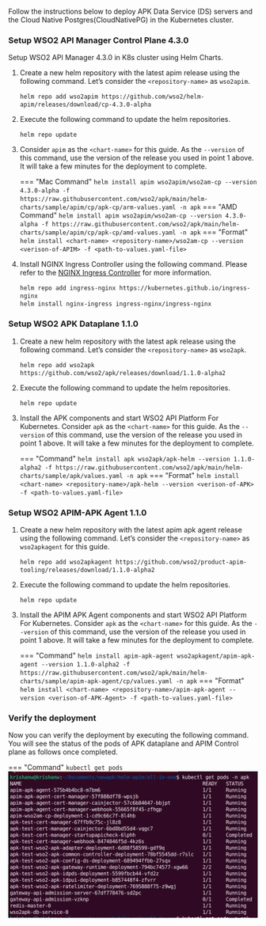 
Follow the instructions below to deploy APK Data Service (DS) servers and the Cloud Native Postgres(CloudNativePG) in the Kubernetes cluster.


### Setup WSO2 API Manager Control Plane 4.3.0

Setup WSO2 API Manager 4.3.0 in K8s cluster using Helm Charts.

1. Create a new helm repository with the latest apim release using the following command. Let’s consider the ```<repository-name>``` as ```wso2apim```.

    ```console
    helm repo add wso2apim https://github.com/wso2/helm-apim/releases/download/cp-4.3.0-alpha
    ```

2. Execute the following command to update the helm repositories.

    ```console
    helm repo update
    ```

3. Consider ```apim``` as the ```<chart-name>``` for this guide. As the ```--version``` of this command, use the version of the release you used in point 1 above. It will take a few minutes for the deployment to complete.

    === "Mac Command"
        ```
        helm install apim wso2apim/wso2am-cp --version 4.3.0-alpha -f https://raw.githubusercontent.com/wso2/apk/main/helm-charts/sample/apim/cp/apk-cp/arm-values.yaml -n apk
        ```
    === "AMD Command"
        ```
        helm install apim wso2apim/wso2am-cp --version 4.3.0-alpha -f https://raw.githubusercontent.com/wso2/apk/main/helm-charts/sample/apim/cp/apk-cp/amd-values.yaml -n apk
        ```
    === "Format"
        ```
        helm install <chart-name> <repository-name>/wso2am-cp --version <verison-of-APIM> -f <path-to-values.yaml-file>
        ```

4. Install NGINX Ingress Controller using the following command. Please refer to the [NGINX Ingress Controller](https://kubernetes.github.io/ingress-nginx/deploy/) for more information.

    ```console
    helm repo add ingress-nginx https://kubernetes.github.io/ingress-nginx
    helm install nginx-ingress ingress-nginx/ingress-nginx
    ```


### Setup WSO2 APK Dataplane 1.1.0

1. Create a new helm repository with the latest apk release using the following command. Let’s consider the ```<repository-name>``` as ```wso2apk```.

    ```console
    helm repo add wso2apk https://github.com/wso2/apk/releases/download/1.1.0-alpha2
    ```

2. Execute the following command to update the helm repositories.

    ```console
    helm repo update
    ```
   
3. Install the APK components and start WSO2 API Platform For Kubernetes. Consider ```apk``` as the ```<chart-name>``` for this guide. As the ```--version``` of this command, use the version of the release you used in point 1 above. It will take a few minutes for the deployment to complete.

    === "Command"
        ```
        helm install apk wso2apk/apk-helm --version 1.1.0-alpha2 -f https://raw.githubusercontent.com/wso2/apk/main/helm-charts/sample/apk/values.yaml -n apk
        ``` 
    === "Format"
        ```
        helm install <chart-name> <repository-name>/apk-helm --version <verison-of-APK> -f <path-to-values.yaml-file>
        ```


### Setup WSO2 APIM-APK Agent 1.1.0

1. Create a new helm repository with the latest apim apk agent release using the following command. Let’s consider the ```<repository-name>``` as ```wso2apkagent``` for this guide.

    ```console
    helm repo add wso2apkagent https://github.com/wso2/product-apim-tooling/releases/download/1.1.0-alpha2
    ```

2. Execute the following command to update the helm repositories.

    ```console
    helm repo update
    ```

3. Install the APIM APK Agent components and start WSO2 API Platform For Kubernetes. Consider ```apk``` as the ```<chart-name>``` for this guide. As the ```--version``` of this command, use the version of the release you used in point 1 above. It will take a few minutes for the deployment to complete.

    === "Command"
        ```
        helm install apim-apk-agent wso2apkagent/apim-apk-agent --version 1.1.0-alpha2 -f https://raw.githubusercontent.com/wso2/apk/main/helm-charts/sample/apim-apk-agent/cp/values.yaml -n apk
        ```
    === "Format"
        ```
        helm install <chart-name> <repository-name>/apim-apk-agent --version <verison-of-APK-Agent> -f <path-to-values.yaml-file>
        ```


### Verify the deployment

Now you can verify the deployment by executing the following command. You will see the status of the pods of APK dataplane and APIM Control plane as follows once completed.

=== "Command"
    ```
    kubectl get pods
    ```
    [![Pod Status](../assets/img/get-started/cp-podstatus.png)](../assets/img/get-started/cp-podstatus.png)